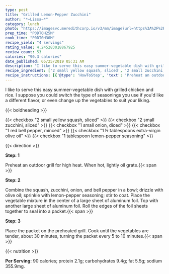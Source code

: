 ```yaml
---
type: post
title: "Grilled Lemon-Pepper Zucchini"
author: "*~Lissa~*"
category: lunch
photo: "https://imagesvc.meredithcorp.io/v3/mm/image?url=https%3A%2F%2Fimages.media-allrecipes.com%2Fuserphotos%2F1035586.jpg"
prep_time: "P0DT0H25M"
cook_time: "P0DT0H30M"
recipe_yield: "4 servings"
rating_value: 4.245283018867925
review_count: 53
calories: "90.3 calories"
date_published: 05/25/2019 05:31 AM
description: "I like to serve this easy summer-vegetable dish with grilled chicken and rice. I suppose you could switch the type of seasonings you use if you'd like a different flavor, or even change up the vegetables to suit your liking."
recipe_ingredient: ['2 small yellow squash, sliced', '2 small zucchini, sliced', '1 small onion, diced', '1 red bell pepper, minced', '1\u2009½ tablespoons extra-virgin olive oil', '1 tablespoon lemon-pepper seasoning']
recipe_instructions: [{'@type': 'HowToStep', 'text': 'Preheat an outdoor grill for high heat. When hot, lightly oil grate.\n'}, {'@type': 'HowToStep', 'text': 'Combine the squash, zucchini, onion, and bell pepper in a bowl; drizzle with olive oil; sprinkle with lemon-pepper seasoning; stir to coat. Place the vegetable mixture in the center of a large sheet of aluminum foil. Top with another large sheet of aluminum foil. Roll the edges of the foil sheets together to seal into a packet.\n'}, {'@type': 'HowToStep', 'text': 'Place the packet on the preheated grill. Cook until the vegetables are tender, about 30 minutes, turning the packet every 5 to 10 minutes.\n'}]
---
```


I like to serve this easy summer-vegetable dish with grilled chicken and rice. I suppose you could switch the type of seasonings you use if you'd like a different flavor, or even change up the vegetables to suit your liking. 

{{< boldheading >}}

{{< checkbox "2 small yellow squash, sliced" >}}
{{< checkbox "2 small zucchini, sliced" >}}
{{< checkbox "1 small onion, diced" >}}
{{< checkbox "1  red bell pepper, minced" >}}
{{< checkbox "1 ½ tablespoons extra-virgin olive oil" >}}
{{< checkbox "1 tablespoon lemon-pepper seasoning" >}}


{{< direction >}}

**Step: 1**

Preheat an outdoor grill for high heat. When hot, lightly oil grate.{{< span >}}

**Step: 2**

Combine the squash, zucchini, onion, and bell pepper in a bowl; drizzle with olive oil; sprinkle with lemon-pepper seasoning; stir to coat. Place the vegetable mixture in the center of a large sheet of aluminum foil. Top with another large sheet of aluminum foil. Roll the edges of the foil sheets together to seal into a packet.{{< span >}}

**Step: 3**

Place the packet on the preheated grill. Cook until the vegetables are tender, about 30 minutes, turning the packet every 5 to 10 minutes.{{< span >}}

{{< nutrition >}}

**Per Serving:** 90 calories; protein 2.1g; carbohydrates 9.4g; fat 5.5g; sodium 355.9mg.